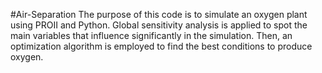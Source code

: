 #Air-Separation
The purpose of this code is to simulate an oxygen plant using PROII and Python. Global sensitivity analysis is applied to spot the main variables that influence significantly in the simulation. Then, an optimization algorithm is employed to find the best conditions to produce oxygen. 
